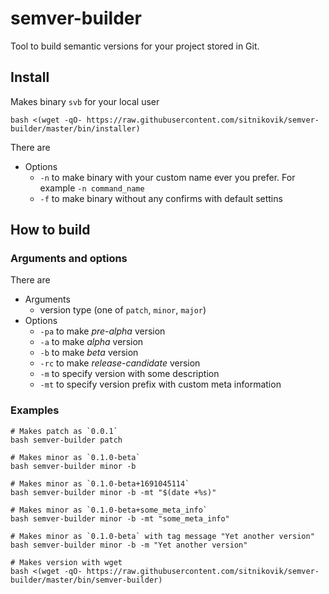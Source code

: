 # semver-builder

Tool to build semantic versions for your project stored in Git.

## Install

Makes binary `svb` for your local user

```shell
bash <(wget -qO- https://raw.githubusercontent.com/sitnikovik/semver-builder/master/bin/installer)
```

There are
- Options
  - `-n` to make binary with your custom name ever you prefer. For example `-n command_name`
  - `-f` to make binary without any confirms with default settins

## How to build

### Arguments and options

There are 
- Arguments
  - version type (one of `patch`, `minor`, `major`)
- Options
  - `-pa` to make *pre-alpha* version
  - `-a` to make *alpha* version
  - `-b` to make *beta* version
  - `-rc` to make *release-candidate* version
  - `-m` to specify version with some description
  - `-mt` to specify version prefix with custom meta information

### Examples

```shell
# Makes patch as `0.0.1`
bash semver-builder patch
```

```shell
# Makes minor as `0.1.0-beta`
bash semver-builder minor -b
```

```shell
# Makes minor as `0.1.0-beta+1691045114`
bash semver-builder minor -b -mt "$(date +%s)"
```

```shell
# Makes minor as `0.1.0-beta+some_meta_info`
bash semver-builder minor -b -mt "some_meta_info"
```

```shell
# Makes minor as `0.1.0-beta` with tag message "Yet another version"
bash semver-builder minor -b -m "Yet another version"
```

```shell
# Makes version with wget
bash <(wget -qO- https://raw.githubusercontent.com/sitnikovik/semver-builder/master/bin/semver-builder) 
```
